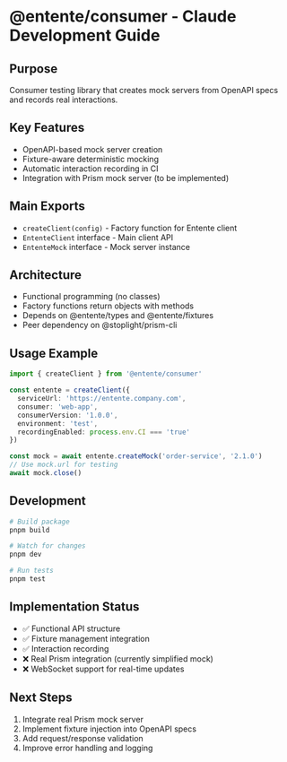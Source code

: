 # @entente/consumer - Claude Development Guide

## Purpose
Consumer testing library that creates mock servers from OpenAPI specs and records real interactions.

## Key Features
- OpenAPI-based mock server creation
- Fixture-aware deterministic mocking
- Automatic interaction recording in CI
- Integration with Prism mock server (to be implemented)

## Main Exports
- `createClient(config)` - Factory function for Entente client
- `EntenteClient` interface - Main client API
- `EntenteMock` interface - Mock server instance

## Architecture
- Functional programming (no classes)
- Factory functions return objects with methods
- Depends on @entente/types and @entente/fixtures
- Peer dependency on @stoplight/prism-cli

## Usage Example
```typescript
import { createClient } from '@entente/consumer'

const entente = createClient({
  serviceUrl: 'https://entente.company.com',
  consumer: 'web-app',
  consumerVersion: '1.0.0',
  environment: 'test',
  recordingEnabled: process.env.CI === 'true'
})

const mock = await entente.createMock('order-service', '2.1.0')
// Use mock.url for testing
await mock.close()
```

## Development
```bash
# Build package
pnpm build

# Watch for changes
pnpm dev

# Run tests
pnpm test
```

## Implementation Status
- ✅ Functional API structure
- ✅ Fixture management integration
- ✅ Interaction recording
- ❌ Real Prism integration (currently simplified mock)
- ❌ WebSocket support for real-time updates

## Next Steps
1. Integrate real Prism mock server
2. Implement fixture injection into OpenAPI specs
3. Add request/response validation
4. Improve error handling and logging